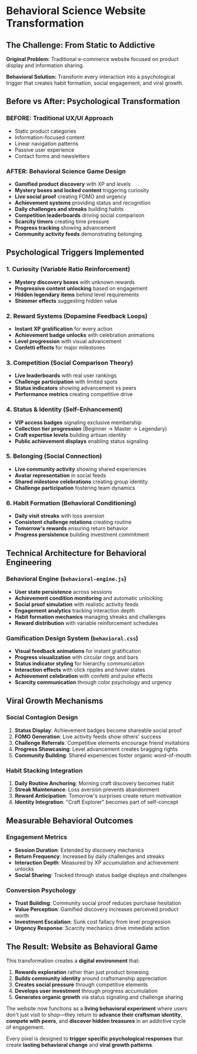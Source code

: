 # Behavioral Science Website Transformation

## The Challenge: From Static to Addictive

**Original Problem:** Traditional e-commerce website focused on product display and information sharing.

**Behavioral Solution:** Transform every interaction into a psychological trigger that creates habit formation, social engagement, and viral growth.

## Before vs After: Psychological Transformation

### BEFORE: Traditional UX/UI Approach
- Static product categories
- Information-focused content
- Linear navigation patterns
- Passive user experience
- Contact forms and newsletters

### AFTER: Behavioral Science Game Design
- **Gamified product discovery** with XP and levels
- **Mystery boxes and locked content** triggering curiosity
- **Live social proof** creating FOMO and urgency
- **Achievement systems** providing status and recognition
- **Daily challenges and streaks** building habits
- **Competition leaderboards** driving social comparison
- **Scarcity timers** creating time pressure
- **Progress tracking** showing advancement
- **Community activity feeds** demonstrating belonging

## Psychological Triggers Implemented

### 1. Curiosity (Variable Ratio Reinforcement)
- **Mystery discovery boxes** with unknown rewards
- **Progressive content unlocking** based on engagement
- **Hidden legendary items** behind level requirements
- **Shimmer effects** suggesting hidden value

### 2. Reward Systems (Dopamine Feedback Loops)
- **Instant XP gratification** for every action
- **Achievement badge unlocks** with celebration animations
- **Level progression** with visual advancement
- **Confetti effects** for major milestones

### 3. Competition (Social Comparison Theory)
- **Live leaderboards** with real user rankings
- **Challenge participation** with limited spots
- **Status indicators** showing advancement vs peers
- **Performance metrics** creating competitive drive

### 4. Status & Identity (Self-Enhancement)
- **VIP access badges** signaling exclusive membership
- **Collection tier progression** (Beginner → Master → Legendary)
- **Craft expertise levels** building artisan identity
- **Public achievement displays** enabling status signaling

### 5. Belonging (Social Connection)
- **Live community activity** showing shared experiences
- **Avatar representation** in social feeds
- **Shared milestone celebrations** creating group identity
- **Challenge participation** fostering team dynamics

### 6. Habit Formation (Behavioral Conditioning)
- **Daily visit streaks** with loss aversion
- **Consistent challenge rotations** creating routine
- **Tomorrow's rewards** ensuring return behavior
- **Progress persistence** building investment commitment

## Technical Architecture for Behavioral Engineering

### Behavioral Engine (`behavioral-engine.js`)
- **User state persistence** across sessions
- **Achievement condition monitoring** and automatic unlocking
- **Social proof simulation** with realistic activity feeds  
- **Engagement analytics** tracking interaction depth
- **Habit formation mechanics** managing streaks and challenges
- **Reward distribution** with variable reinforcement schedules

### Gamification Design System (`behavioral.css`)
- **Visual feedback animations** for instant gratification
- **Progress visualization** with circular rings and bars
- **Status indicator styling** for hierarchy communication
- **Interaction effects** with click ripples and hover states
- **Achievement celebration** with confetti and pulse effects
- **Scarcity communication** through color psychology and urgency

## Viral Growth Mechanisms

### Social Contagion Design
1. **Status Display**: Achievement badges become shareable social proof
2. **FOMO Generation**: Live activity feeds show others' success
3. **Challenge Referrals**: Competitive elements encourage friend invitations
4. **Progress Showcasing**: Level advancement creates bragging rights
5. **Community Building**: Shared experiences foster organic word-of-mouth

### Habit Stacking Integration
1. **Daily Routine Anchoring**: Morning craft discovery becomes habit
2. **Streak Maintenance**: Loss aversion prevents abandonment
3. **Reward Anticipation**: Tomorrow's surprises create return motivation
4. **Identity Integration**: "Craft Explorer" becomes part of self-concept

## Measurable Behavioral Outcomes

### Engagement Metrics
- **Session Duration**: Extended by discovery mechanics
- **Return Frequency**: Increased by daily challenges and streaks
- **Interaction Depth**: Measured by XP accumulation and achievement unlocks
- **Social Sharing**: Tracked through status badge displays and challenges

### Conversion Psychology
- **Trust Building**: Community social proof reduces purchase hesitation
- **Value Perception**: Gamified discovery increases perceived product worth
- **Investment Escalation**: Sunk cost fallacy from level progression
- **Urgency Response**: Scarcity mechanics drive immediate action

## The Result: Website as Behavioral Game

This transformation creates a **digital environment** that:

1. **Rewards exploration** rather than just product browsing
2. **Builds community identity** around craftsmanship appreciation
3. **Creates social pressure** through competitive elements
4. **Develops user investment** through progress accumulation
5. **Generates organic growth** via status signaling and challenge sharing

The website now functions as a **living behavioral experiment** where users don't just visit to shop—they return to **advance their craftsman identity**, **compete with peers**, and **discover hidden treasures** in an addictive cycle of engagement.

Every pixel is designed to **trigger specific psychological responses** that create **lasting behavioral change** and **viral growth patterns**.